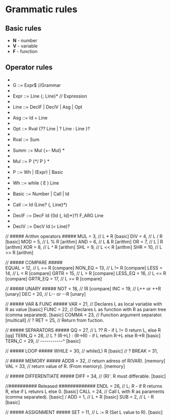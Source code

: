 # Grammatic rules #

## Basic rules ##
- **N** - number
- **V** - variable
- **F** - function




## Operator rules ##
- 
- G ::= Expr$      //Grammar
- 
- Expr ::= Line {; Line}*      // Expression
- 
- Line ::= DeclF | DeclV | Asg | Opt
- 
- Asg ::= Id = Line
- 
- Opt  ::= Rval {?? Line | ? Line : Line }?
- 
- Rval ::= Sum 
-  
- Summ ::= Mul {+- Mul} *
- 
- Mul  ::= P   {*/ P  } *
- 
- P ::= Wh | (Expr) | Basic
- 
- Wh ::= while ( E ) Line
- 
- Basic ::= Number | Call | Id
- 
- Call ::= Id (Line? {, Line}*)
- 
- DeclF ::= DecF Id ({Id {, Id}*}?) F_ARG Line
- 
- DeclV ::= DecV Id (= Line)?



// ##### Arithm operators #####
    MUL     = 3,    // L * R                                                            [basic]
    DIV     = 4,    // L / R                                                            [basic]
    MOD     = 5,    // L % R                                                            [arithm]
    AND     = 6,    // L & R                                                            [arithm]
    OR      = 7,    // L | R                                                            [arithm]
    XOR     = 8,    // L ^ R                                                            [arithm]
    SHL     = 9,    // L << R                                                           [arithm]
    SHR     = 10,   // L >> R                                                           [arithm]


// ##### COMPARE #####  
    EQUAL   = 12,   // L == R                                                           [compare]
    NON_EQ  = 13,   // L != R                                                           [compare]
    LESS    = 14,   // L < R                                                            [compare]
    GRTR    = 15,   // L > R                                                            [compare]
    LESS_EQ = 16,   // L <= R                                                           [compare]
    GRTR_EQ = 17,   // L >= R                                                           [compare]

//  ##### UNARY #####
    NOT     = 18,  // !R                                                                [compare]
    INC     = 19,  // L++ or ++R                                                        [unary]
    DEC     = 20,  // L-- or --R                                                        [unary]

// ##### VAR & FUNC #####
    VAR     = 21,  // Declares L as local variable with R as value                      [basic]
    FUNC    = 22,  // Declares L as function with R as param tree (comma separated).    [basic]
    COMMA   = 23,  // Function argument separator.                                      [multicall]
// ? RET    = 25,  // Return from fuction. 

// ##### SEPARATORS #####
    QQ      = 27, // L ?? R - if L != 0 return L, else R                                [qq]
    TERN_Q  = 28, // L ? (R->L) : (R->R)  - if L return R->L else R->R                  [basic]
    TERN_C  = 29, // -----------^                                                       [basic]

// ##### LOOP #####
    WHILE   = 30, // while(L) R                                                         [basic]
// ? BREAK = 31,

// ##### MEMORY #####
    ADDR    = 32, // return adress of R(VAR).                                           [memory]
    VAL     = 33, // return value  of R. (From memory).                                 [memory]

// ##### DIFFERENTIATE #####
    DIFF    = 34, // (R)'. R must differable.                                           [basic]

//########## Released #############
    ENDL    = 26, // L; R - if R returns R, else if L retunrs L else 0.                 [basic]
    CALL    = 24,  // Call L with R as paraments (comma separated).                     [basic]
/
    ADD     = 1,    // L + R                                                            [basic]
    SUB     = 2,    // L - R                                                            [basic]

// ##### ASSIGNMENT #####
    SET     = 11,   // L := R (Set L value to R).                                       [basic]